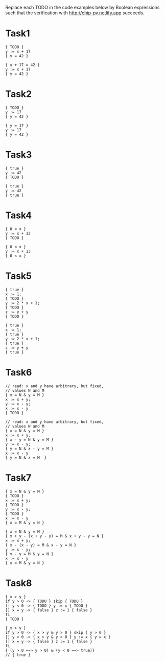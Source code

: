 Replace each TODO in the code examples below by Boolean expressions such that the verification with
[http://chip\-pv.netlify.app](http://chip-pv.netlify.app) succeeds.
# Task1

```
{ TODO }
y := x + 17
{ y = 42 }
```

```
{ x + 17 = 42 }
y := x + 17
{ y = 42 }
```
# Task2

```
{ TODO }
y := 17
{ y = 42 }
```

```
{ y = 17 }
y := 17
{ y = 42 }
```

# Task3

```
{ true }
y := 42
{ TODO }
```

```
{ true }
y := 42
{ true }
```

# Task4

```
{ 0 < x }
y := x + 13
{ TODO }
```

```
{ 0 < x }
y := x + 13
{ 0 < x }
```

# Task5

```
{ true }
x := 1;
{ TODO }
y := 2 * x + 1;
{ TODO }
z := y + y
{ TODO }
```

```
{ true }
x := 1;
{ true }
y := 2 * x + 1;
{ true }
z := y + y
{ true }
```

# Task6

```
// read: x and y have arbitrary, but fixed,
// values N and M
{ x = N & y = M }
x := x + y;
y := x - y;
x := x - y
{ TODO }
```

```
// read: x and y have arbitrary, but fixed,
// values N and M
{ x = N & y = M }
x := x + y;
{ x - y = N & y = M }
y := x - y;
{ y = N & x - y = M }
x := x - y
{ y = N & x = M  }
```

# Task7

```
{ x = N & y = M }
{ TODO }
x := x + y;
{ TODO }
y := x - y;
{ TODO }
x := x - y
{ x = M & y = N }
```

```
{ x = N & y = M }
{ x + y - (x + y - y) = M & x + y - y = N }
x := x + y;
{ x - (x - y) = M & x - y = N }
y := x - y;
{ x - y = M & y = N }
x := x - y
{ x = M & y = N }
```

# Task8

```
{ x > y }
if y > 0 -> { TODO } skip { TODO }
[] y < 0 -> { TODO } y := x { TODO }
[] x = y -> { false } z := 1 { false }
fi
{ TODO }
```

```
{ x > y }
if y > 0 -> { x > y & y > 0 } skip { y > 0 }
[] y < 0 -> { x > y & y < 0 } y := x { y = x }
[] x = y -> { false } z := 1 { false }
fi
{ (y > 0 ==> y > 0) & (y < 0 ==> true)}
// { true }
```